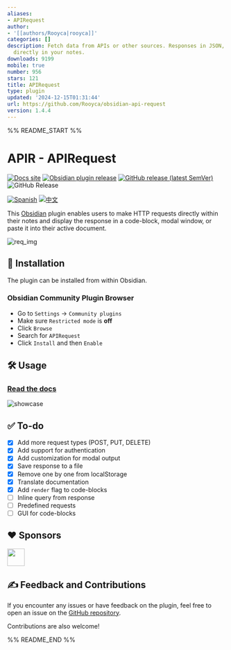 ```yaml
---
aliases:
- APIRequest
author:
- '[[authors/Rooyca|rooyca]]'
categories: []
description: Fetch data from APIs or other sources. Responses in JSON, MD or HTML
  directly in your notes.
downloads: 9199
mobile: true
number: 956
stars: 121
title: APIRequest
type: plugin
updated: '2024-12-15T01:31:44'
url: https://github.com/Rooyca/obsidian-api-request
version: 1.4.4
---
```


%% README_START %%

# APIR - APIRequest

[![Docs site](https://img.shields.io/badge/docs-GitHub_Pages-blue?style=flat-square)](https://rooyca.github.io/obsidian-api-request/)
[![Obsidian plugin release](https://img.shields.io/badge/Obsidian%20plugin%20release-purple?logo=obsidian&style=flat-square)](https://obsidian.md/plugins?id=api-request)
[![GitHub release (latest SemVer)](https://img.shields.io/github/v/release/rooyca/obsidian-api-request?logo=github&color=ee8449&style=flat-square)](https://github.com/rooyca/obsidian-api-request/releases/latest)
<img alt="GitHub Release" src="https://img.shields.io/github/downloads/rooyca/obsidian-api-request/total?logo=github&&color=ee8449&style=flat-square">

[![Spanish](https://img.shields.io/badge/Spanish-8A2BE2)](README.es.md)
[![中文](https://img.shields.io/badge/Chinese-8A2BE2)](README.zh.md)


This [Obsidian](https://obsidian.md/) plugin enables users to make HTTP requests directly within their notes and display the response in a code-block, modal window, or paste it into their active document.

![req_img](https://raw.githubusercontent.com/Rooyca/obsidian-api-request/HEAD/showcase_1.gif)

## 🚀 Installation

The plugin can be installed from within Obsidian.

### Obsidian Community Plugin Browser

- Go to `Settings` -> `Community plugins`
- Make sure `Restricted mode` is **off**
- Click `Browse`
- Search for `APIRequest`
- Click `Install` and then `Enable`

## 🛠️ Usage

### [Read the docs](https://rooyca.github.io/obsidian-api-request/)

![showcase](https://raw.githubusercontent.com/Rooyca/obsidian-api-request/HEAD/showcase_2.gif)

## ✅ To-do

- [x] Add more request types (POST, PUT, DELETE)
- [x] Add support for authentication
- [x] Add customization for modal output
- [x] Save response to a file
- [x] Remove one by one from localStorage
- [x] Translate documentation
- [x] Add `render` flag to code-blocks
- [ ] Inline query from response
- [ ] Predefined requests
- [ ] GUI for code-blocks

## ❤️ Sponsors

<a href="https://github.com/tlwt"><img src="https://github.com/tlwt.png" width="40px" /></a>

## ✍️ Feedback and Contributions

If you encounter any issues or have feedback on the plugin, feel free to open an issue on the [GitHub repository](https://github.com/Rooyca/obsidian-api-request). 

Contributions are also welcome!

%% README_END %%